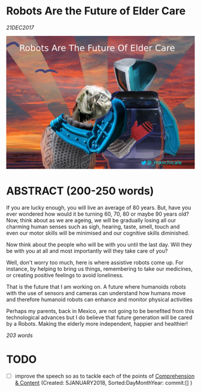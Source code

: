 
# Robots Are the Future of Elder Care
 _21DEC2017_

![Image of Robocoach](https://github.com/mxochicale/3minutesthesis/blob/master/rehearsals/images/figure00.png)

# ABSTRACT (200-250 words)

If you are lucky enough, you will live an average of 80 years.
But, have you ever wondered how would it be turning 60, 70, 80 or maybe 90 years old?
Now, think about as we are ageing, we will be gradually losing all our
charming human senses such as sigh, hearing, taste, smell, touch and  
even our motor skills will be minimised and our cognitive skills diminished.

Now think about the people who will be with you until the last day.
Will they be with you at all and most importantly will they take care of you?

Well, don't worry too much, here is where assistive robots come up.
For instance, by helping to bring us things, remembering to take our medicines,
or creating positive feelings to avoid loneliness.

That is the future that I am working on.
A future where humanoids robots with the use of sensors and cameras
can understand how humans move and therefore humanoid robots can enhance
and monitor physical activities

Perhaps my parents, back in Mexico, are not going to be benefited from this
technological advances but I do believe that future generation
will be cared by a Robots.
Making the elderly more independent, happier and healthier!

_203 words_



# TODO
- [ ] improve the speech so as to tackle each of the points of [Comprehension & Content](https://github.com/mxochicale/3minutesthesis#comprehension--content)
      (Created: 5JANUARY2018, Sorted:DayMonthYear: commit:[] )
